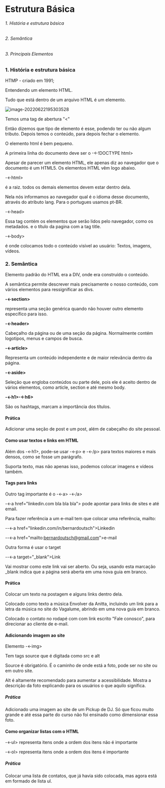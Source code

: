 # Estrutura Básica

###### 1. História e estrutura básica

###### 2. Semântica

###### 3. Principais Elementos

### 1. História e estrutura básica

HTMP - criado em 1991;

Entendendo um elemento HTML.

Tudo que está dentro de um arquivo HTML é um elemento.

![image-20220622195303528](C:\Users\Lenovo\AppData\Roaming\Typora\typora-user-images\image-20220622195303528.png)

Temos uma tag de abertura "<"

Então dizemos que tipo de elemento é esse, podendo ter ou não algum tributo. Depois temos o conteúdo, para depois fechar o elemento.

O elemento html é bem pequeno.

A primeira linha do documento deve ser o -<-!DOCTYPE html>

Apesar de parecer um elemento HTML, ele apenas diz ao navegador que o documento é um HTML5. Os elementos HTML vêm logo abaixo.



-<-html>

é a raiz. todos os demais elementos devem estar dentro dela.

Nela nós informamos ao navegador qual é o idioma desse documento, através do atributo lang. Para o portugues usamos pt-BR.

-<-head>

Essa tag contém os elementos que serão lidos pelo navegador, como os metadados. e o título da pagina com a tag title.

-<-body>

é onde colocamos todo o conteúdo visível ao usuário: Textos, imagens, vídeos.



### 2. Semântica

Elemento padrão do HTML era a DIV, onde era construído o conteúdo.

A semântica permite descrever mais precisamente o nosso conteúdo, com vários elementos para ressignificar as divs.

**-<-section>** 

representa uma seção genérica quando não houver outro elemento específico para isso.

**-<-header>**

Cabeçalho da página ou de uma seção da página. Normalmente contém logotipos, menus e campos de busca.

**-<-article>**

Representa um conteúdo independente e de maior relevância dentro da página.

**-<-aside>**

Seleção que engloba conteúdos ou parte dele, pois ele é aceito dentro de vários elementos, como article, section e até mesmo body.

**-<-h1>-<-h6>**

São os hashtags, marcam a importância dos títulos.



#### Prática

Adicionar uma seção de post e um post, além de cabeçalho do site pessoal.



#### Como usar textos e links em HTML

Além dos -<-h1>, pode-se usar -<-p> e -<-/p> para textos maiores e mais densos, como se fosse um parágrafo.

Suporta texto, mas não apenas isso, podemos colocar imagens e vídeos também.



#### Tags para links

Outro tag importante é o -<-a> -<-/a>

-<-a href="linkedin.com bla bla bla"> pode apontar para links de sites e até email. 

Para fazer referência a um e-mail tem que colocar uma referência, mailto:

--<-a href="linkedin.com/in/bernardoutsch">Linkedin</a>

--<-a href="mailto:bernardoutsch@gmail.com">e-mail</a>

Outra forma é usar o target

--<-a target="_blank">Link</a>

Vai mostrar como este link vai ser aberto. Ou seja, usando esta marcação _blank indica que a página será aberta em uma nova guia em branco.



#### Prática

Colocar um texto na postagem e alguns links dentro dela.

Colocado como texto a música Envolver da Anitta, incluindo um link para a letra da música no site do Vagalume, abrindo em uma nova guia em branco.

Colocado o contato no rodapé com com link escrito "Fale conosco", para direcionar ao cliente de e-mail.



#### Adicionando imagem ao site

Elemento -<-img>

Tem tags source que é digitada como src e alt

Source é obrigatório. É o caminho de onde está a foto, pode ser no site ou em outro site.

Alt é altamente recomendado para aumentar a acessibilidade. Mostra a descrição da foto explicando para os usuários o que aquilo significa.

##### Prática

Adicionado uma imagem ao site de um Pickup de DJ. Só que ficou muito grande e até essa parte do curso não foi ensinado como dimensionar essa foto.



#### Como organizar listas com o HTML

-<-ul> representa itens onde a ordem dos itens não é importante

-<-ol> representa itens onde a ordem dos itens é importante

##### Prática

Colocar uma lista de contatos, que já havia sido colocada, mas agora está em formado de lista ul.



